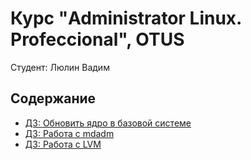 # Курс "Administrator Linux. Profeccional", OTUS
Студент: Люлин Вадим

## Содержание

* [ДЗ: Обновить ядро в базовой системе](Lesson1/README.md)
* [ДЗ: Работа с mdadm](Lesson2/README.md)
* [ДЗ: Работа с LVM](Lesson3/README.md)



